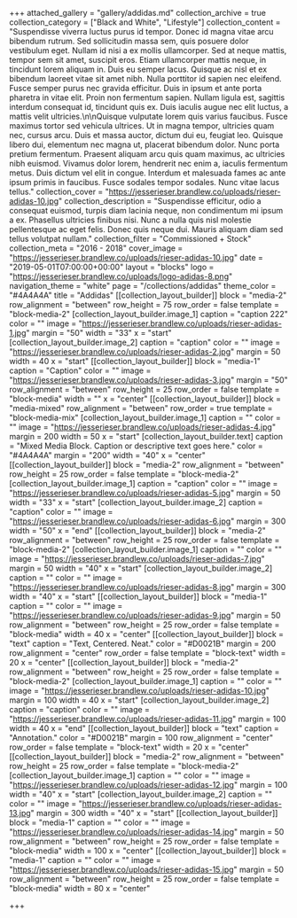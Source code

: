 +++
attached_gallery = "gallery/addidas.md"
collection_archive = true
collection_category = ["Black and White", "Lifestyle"]
collection_content = "Suspendisse viverra luctus purus id tempor. Donec id magna vitae arcu bibendum rutrum. Sed sollicitudin massa sem, quis posuere dolor vestibulum eget. Nullam id nisi a ex mollis ullamcorper. Sed at neque mattis, tempor sem sit amet, suscipit eros. Etiam ullamcorper mattis neque, in tincidunt lorem aliquam in. Duis eu semper lacus. Quisque ac nisl et ex bibendum laoreet vitae sit amet nibh. Nulla porttitor id sapien nec eleifend. Fusce semper purus nec gravida efficitur. Duis in ipsum et ante porta pharetra in vitae elit. Proin non fermentum sapien. Nullam ligula est, sagittis interdum consequat id, tincidunt quis ex. Duis iaculis augue nec elit luctus, a mattis velit ultricies.\n\nQuisque vulputate lorem quis varius faucibus. Fusce maximus tortor sed vehicula ultrices. Ut in magna tempor, ultricies quam nec, cursus arcu. Duis et massa auctor, dictum dui eu, feugiat leo. Quisque libero dui, elementum nec magna ut, placerat bibendum dolor. Nunc porta pretium fermentum. Praesent aliquam arcu quis quam maximus, ac ultricies nibh euismod. Vivamus dolor lorem, hendrerit nec enim a, iaculis fermentum metus. Duis dictum vel elit in congue. Interdum et malesuada fames ac ante ipsum primis in faucibus. Fusce sodales tempor sodales. Nunc vitae lacus tellus."
collection_cover = "https://jesserieser.brandlew.co/uploads/rieser-adidas-10.jpg"
collection_description = "Suspendisse efficitur, odio a consequat euismod, turpis diam lacinia neque, non condimentum mi ipsum a ex. Phasellus ultricies finibus nisi. Nunc a nulla quis nisl molestie pellentesque ac eget felis. Donec quis neque dui. Mauris aliquam diam sed tellus volutpat nullam."
collection_filter = "Commissioned + Stock"
collection_meta = "2016 - 2018"
cover_image = "https://jesserieser.brandlew.co/uploads/rieser-adidas-10.jpg"
date = "2019-05-01T07:00:00+00:00"
layout = "blocks"
logo = "https://jesserieser.brandlew.co/uploads/logo-adidas-8.png"
navigation_theme = "white"
page = "/collections/addidas"
theme_color = "#4A4A4A"
title = "Addidas"
[[collection_layout_builder]]
block = "media-2"
row_alignment = "between"
row_height = 75
row_order = false
template = "block-media-2"
[collection_layout_builder.image_1]
caption = "caption 222"
color = ""
image = "https://jesserieser.brandlew.co/uploads/rieser-adidas-1.jpg"
margin = "50"
width = "33"
x = "start"
[collection_layout_builder.image_2]
caption = "caption"
color = ""
image = "https://jesserieser.brandlew.co/uploads/rieser-adidas-2.jpg"
margin = 50
width = 40
x = "start"
[[collection_layout_builder]]
block = "media-1"
caption = "Caption"
color = ""
image = "https://jesserieser.brandlew.co/uploads/rieser-adidas-3.jpg"
margin = "50"
row_alignment = "between"
row_height = 25
row_order = false
template = "block-media"
width = ""
x = "center"
[[collection_layout_builder]]
block = "media-mixed"
row_alignment = "between"
row_order = true
template = "block-media-mix"
[collection_layout_builder.image_1]
caption = ""
color = ""
image = "https://jesserieser.brandlew.co/uploads/rieser-adidas-4.jpg"
margin = 200
width = 50
x = "start"
[collection_layout_builder.text]
caption = "Mixed Media Block. Caption or descriptive text goes here."
color = "#4A4A4A"
margin = "200"
width = "40"
x = "center"
[[collection_layout_builder]]
block = "media-2"
row_alignment = "between"
row_height = 25
row_order = false
template = "block-media-2"
[collection_layout_builder.image_1]
caption = "caption"
color = ""
image = "https://jesserieser.brandlew.co/uploads/rieser-adidas-5.jpg"
margin = 50
width = "33"
x = "start"
[collection_layout_builder.image_2]
caption = "caption"
color = ""
image = "https://jesserieser.brandlew.co/uploads/rieser-adidas-6.jpg"
margin = 300
width = "50"
x = "end"
[[collection_layout_builder]]
block = "media-2"
row_alignment = "between"
row_height = 25
row_order = false
template = "block-media-2"
[collection_layout_builder.image_1]
caption = ""
color = ""
image = "https://jesserieser.brandlew.co/uploads/rieser-adidas-7.jpg"
margin = 50
width = "40"
x = "start"
[collection_layout_builder.image_2]
caption = ""
color = ""
image = "https://jesserieser.brandlew.co/uploads/rieser-adidas-8.jpg"
margin = 300
width = "40"
x = "start"
[[collection_layout_builder]]
block = "media-1"
caption = ""
color = ""
image = "https://jesserieser.brandlew.co/uploads/rieser-adidas-9.jpg"
margin = 50
row_alignment = "between"
row_height = 25
row_order = false
template = "block-media"
width = 40
x = "center"
[[collection_layout_builder]]
block = "text"
caption = "Text, Centered. Neat."
color = "#D0021B"
margin = 200
row_alignment = "center"
row_order = false
template = "block-text"
width = 20
x = "center"
[[collection_layout_builder]]
block = "media-2"
row_alignment = "between"
row_height = 25
row_order = false
template = "block-media-2"
[collection_layout_builder.image_1]
caption = ""
color = ""
image = "https://jesserieser.brandlew.co/uploads/rieser-adidas-10.jpg"
margin = 100
width = 40
x = "start"
[collection_layout_builder.image_2]
caption = "caption"
color = ""
image = "https://jesserieser.brandlew.co/uploads/rieser-adidas-11.jpg"
margin = 100
width = 40
x = "end"
[[collection_layout_builder]]
block = "text"
caption = "Annotation."
color = "#D0021B"
margin = 100
row_alignment = "center"
row_order = false
template = "block-text"
width = 20
x = "center"
[[collection_layout_builder]]
block = "media-2"
row_alignment = "between"
row_height = 25
row_order = false
template = "block-media-2"
[collection_layout_builder.image_1]
caption = ""
color = ""
image = "https://jesserieser.brandlew.co/uploads/rieser-adidas-12.jpg"
margin = 100
width = "40"
x = "start"
[collection_layout_builder.image_2]
caption = ""
color = ""
image = "https://jesserieser.brandlew.co/uploads/rieser-adidas-13.jpg"
margin = 300
width = "40"
x = "start"
[[collection_layout_builder]]
block = "media-1"
caption = ""
color = ""
image = "https://jesserieser.brandlew.co/uploads/rieser-adidas-14.jpg"
margin = 50
row_alignment = "between"
row_height = 25
row_order = false
template = "block-media"
width = 100
x = "center"
[[collection_layout_builder]]
block = "media-1"
caption = ""
color = ""
image = "https://jesserieser.brandlew.co/uploads/rieser-adidas-15.jpg"
margin = 50
row_alignment = "between"
row_height = 25
row_order = false
template = "block-media"
width = 80
x = "center"

+++
